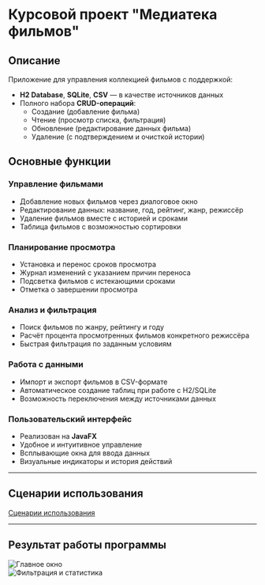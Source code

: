 # Курсовой проект "Медиатека фильмов"

## Описание

Приложение для управления коллекцией фильмов с поддержкой:
- **H2 Database**, **SQLite**, **CSV** — в качестве источников данных
- Полного набора **CRUD-операций**:
    - Создание (добавление фильма)
    - Чтение (просмотр списка, фильтрация)
    - Обновление (редактирование данных фильма)
    - Удаление (с подтверждением и очисткой истории)

## Основные функции

### Управление фильмами
- Добавление новых фильмов через диалоговое окно
- Редактирование данных: название, год, рейтинг, жанр, режиссёр
- Удаление фильмов вместе с историей и сроками
- Таблица фильмов с возможностью сортировки

### Планирование просмотра
- Установка и перенос сроков просмотра
- Журнал изменений с указанием причин переноса
- Подсветка фильмов с истекающими сроками
- Отметка о завершении просмотра

### Анализ и фильтрация
- Поиск фильмов по жанру, рейтингу и году
- Расчёт процента просмотренных фильмов конкретного режиссёра
- Быстрая фильтрация по заданным условиям

### Работа с данными
- Импорт и экспорт фильмов в CSV-формате
- Автоматическое создание таблиц при работе с H2/SQLite
- Возможность переключения между источниками данных

### Пользовательский интерфейс
- Реализован на **JavaFX**
- Удобное и интуитивное управление
- Всплывающие окна для ввода данных
- Визуальные индикаторы и история действий

---

## Сценарии использования

[Сценарии использования](docs/usecases.md)

---

## Результат работы программы

![Главное окно](https://example.com/img/interface1.png)  
![Фильтрация и статистика](https://example.com/img/interface2.png)
